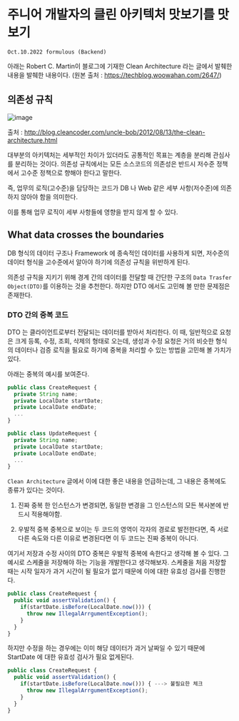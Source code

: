 # 주니어 개발자의 클린 아키텍처 맛보기를 맛보기

`Oct.10.2022 formulous (Backend)`

아래는 Robert C. Martin이 블로그에 기재한 Clean Architecture 라는 글에서 발췌한 내용을 발췌한 내용이다.
(원본 출처 : https://techblog.woowahan.com/2647/)

## 의존성 규칙

![image](https://user-images.githubusercontent.com/88424067/183782795-fec7d029-83cb-4db5-bc3e-56220ece2d02.png)

출처 : http://blog.cleancoder.com/uncle-bob/2012/08/13/the-clean-architecture.html

대부분의 아키텍처는 세부적인 차이가 있더라도 공통적인 목표는 계층을 분리해 관심사를 분리하는 것이다.
의존성 규칙에서는 모든 소스코드의 의존성은 반드시 저수준 정책에서 고수준 정책으로 향해야 한다고 말한다.

즉, 업무의 로직(고수준)을 담당하는 코드가 DB 나 Web 같은 세부 사항(저수준)에 의존하지 않아야 함을 의미한다.

이를 통해 업무 로직이 세부 사항들에 영향을 받지 않게 할 수 있다.

## What data crosses the boundaries

DB 형식의 데이터 구조나 Framework 에 종속적인 데이터를 사용하게 되면, 저수준의 데이터 형식을 고수준에서 알아야 하기에 의존성 규칙을 위반하게 된다.

의존성 규칙을 지키기 위해 경계 간의 데이터를 전달할 때 간단한 구조의 `Data Trasfer Object(DTO)`를 이용하는 것을 추천한다.
하지만 DTO 에서도 고민해 볼 만한 문제점은 존재한다.

### DTO 간의 중복 코드

DTO 는 클라이언트로부터 전달되는 데이터를 받아서 처리한다. 이 때, 일반적으로 요청은 크게 등록, 수정, 조회, 삭제의 형태로 오는데, 생성과 수정 요청은 거의 비슷한 형식의 데이터나 검증 로직을 필요로 하기에 중복을 처리할 수 있는 방법을 고민해 볼 가치가 있다.

아래는 중복의 예시를 보여준다.

```javascript
public class CreateRequest {
  private String name;
  private LocalDate startDate;
  private LocalDate endDate;
  ...
}

public class UpdateRequest {
  private String name;
  private LocalDate startDate;
  private LocalDate endDate;
  ...
}
```

`Clean Architecture` 글에서 이에 대한 좋은 내용을 언급하는데, 그 내용은 중복에도 종류가 있다는 것이다.

1. 진짜 중복
  한 인스턴스가 변경되면, 동일한 변경을 그 인스턴스의 모든 복사본에 반드시 적용해야함.
  
2. 우발적 중복
  중복으로 보이는 두 코드의 영역이 각자의 경로로 발전한다면, 즉 서로 다른 속도와 다른 이유로 변경된다면 이 두 코드는 진짜 중복이 아니다.

여기서 저장과 수정 사이의 DTO 중복은 우발적 중복에 속한다고 생각해 볼 수 있다.
그 예시로 스케줄을 저장해야 하는 기능을 개발한다고 생각해보자. 스케줄을 처음 저장할 때는 시작 일자가 과거 시간이 될 필요가 없기 때문에 이에 대한 유효성 검사를 진행한다.

```javascript
public class CreateRequest {
  public void assertValidation() {
    if(startDate.isBefore(LocalDate.now())) {
      throw new IllegalArrgumentException();
    }
  }
}
```

하지만 수정을 하는 경우에는 이미 해당 데이터가 과거 날짜일 수 있기 때문에 StartDate 에 대한 유효성 검사가 필요 없게된다.

```javascript
public class CreateRequest {
  public void assertValidation() {
    if(startDate.isBefore(LocalDate.now())) { ---> 불필요한 체크
      throw new IllegalArrgumentException();
    }
  }
}
```
